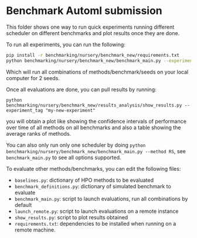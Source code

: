 # Benchmark Automl submission

This folder shows one way to run quick experiments running different scheduler on different benchmarks and plot
 results once they are done.

To run all experiments, you can run the following:


```bash
pip install -r benchmarking/nursery/benchmark_new/requirements.txt
python benchmarking/nursery/benchmark_new/benchmark_main.py --experiment_tag "my-new-experiment" --num_seeds 2
```

Which will run all combinations of methods/benchmark/seeds on your local computer for 2 seeds.

Once all evaluations are done, you can pull results by running:

```python benchmarking/nursery/benchmark_new/results_analysis/show_results.py --experiment_tag "my-new-experiment"``` 

you will obtain a plot like showing the confidence intervals of performance over time of all methods on all benchmarks
and also a table showing the average ranks of methods.

You can also only run only one scheduler by doing `python benchmarking/nursery/benchmark_new/benchmark_main.py --method RS`, see
`benchmark_main.py` to see all options supported.


To evaluate other methods/benchmarks, you can edit the following files:
* `baselines.py`: dictionary of HPO methods to be evaluated 
* `benchmark_definitions.py`: dictionary of simulated benchmark to evaluate
* `benchmark_main.py`: script to launch evaluations, run all combinations by default
* `launch_remote.py`: script to launch evaluations on a remote instance
* `show_results.py`: script to plot results obtained 
* `requirements.txt`: dependencies to be installed when running on a remote machine.